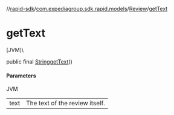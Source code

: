 //[rapid-sdk](../../../index.md)/[com.expediagroup.sdk.rapid.models](../index.md)/[Review](index.md)/[getText](get-text.md)

# getText

[JVM]\

public final [String](https://docs.oracle.com/javase/8/docs/api/java/lang/String.html)[getText](get-text.md)()

#### Parameters

JVM

| | |
|---|---|
| text | The text of the review itself. |
